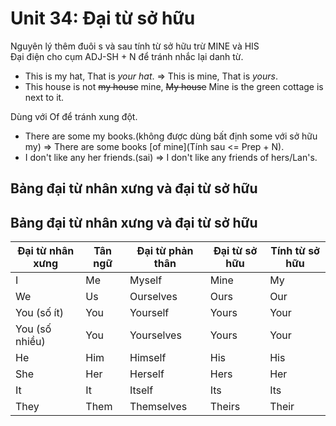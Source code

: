 # Unit 34: Đại từ sở hữu
Nguyên lý thêm đuôi s và sau tính từ sở hữu trừ MINE và HIS\
Đại điện cho cụm ADJ-SH + N để tránh nhắc lại danh từ.
 - This is my hat, That is *your hat*. => This is mine, That is *yours*.
 - This house is not ~~my house~~ mine, ~~My house~~ Mine is the green cottage is next to it.

Dùng với Of để tránh xung đột.
 - There are some my books.(không được dùng bất định some với sở hữu my) => There are some books [of mine](Tính sau <= Prep + N).
 - I don't like any her friends.(sai) => I don't like any friends of hers/Lan's.


 ## Bảng đại từ nhân xưng và đại từ sở hữu

## Bảng đại từ nhân xưng và đại từ sở hữu

| Đại từ nhân xưng | Tân ngữ | Đại từ phản thân | Đại từ sở hữu | Tính từ sở hữu |
| ---------------- | ------- | ---------------- | ------------- | -------------- |
| I                | Me      | Myself           | Mine          | My             |
| We               | Us      | Ourselves        | Ours          | Our            |
| You (số ít)      | You     | Yourself         | Yours         | Your           |
| You (số nhiều)   | You     | Yourselves       | Yours         | Your           |
| He               | Him     | Himself          | His           | His            |
| She              | Her     | Herself          | Hers          | Her            |
| It               | It      | Itself           | Its           | Its            |
| They             | Them    | Themselves       | Theirs        | Their          |